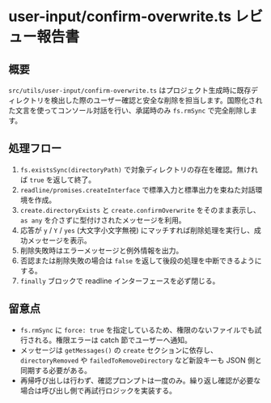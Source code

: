# user-input/confirm-overwrite.ts レビュー報告書

## 概要

`src/utils/user-input/confirm-overwrite.ts` はプロジェクト生成時に既存ディレクトリを検出した際のユーザー確認と安全な削除を担当します。国際化された文言を使ってコンソール対話を行い、承諾時のみ `fs.rmSync` で完全削除します。

## 処理フロー

1. `fs.existsSync(directoryPath)` で対象ディレクトリの存在を確認。無ければ `true` を返して終了。
2. `readline/promises.createInterface` で標準入力と標準出力を束ねた対話環境を作成。
3. `create.directoryExists` と `create.confirmOverwrite` をそのまま表示し、`as any` を介さずに型付けされたメッセージを利用。
4. 応答が `y` / `Y` / `yes` (大文字小文字無視) にマッチすれば削除処理を実行し、成功メッセージを表示。
5. 削除失敗時はエラーメッセージと例外情報を出力。
6. 否認または削除失敗の場合は `false` を返して後段の処理を中断できるようにする。
7. `finally` ブロックで readline インターフェースを必ず閉じる。

## 留意点

- `fs.rmSync` に `force: true` を指定しているため、権限のないファイルでも試行される。権限エラーは catch 節でユーザーへ通知。
- メッセージは `getMessages()` の `create` セクションに依存し、`directoryRemoved` や `failedToRemoveDirectory` など新設キーも JSON 側と同期する必要がある。
- 再帰呼び出しは行わず、確認プロンプトは一度のみ。繰り返し確認が必要な場合は呼び出し側で再試行ロジックを実装する。
